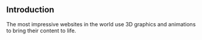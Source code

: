 ## Introduction
The most impressive websites in the world use 3D graphics and animations to bring their content to life.
